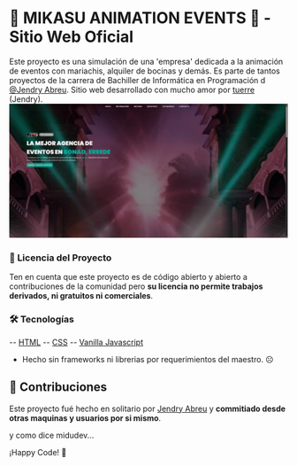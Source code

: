 # 🌸 MIKASU ANIMATION EVENTS 🌸 - Sitio Web Oficial

Este proyecto es una simulación de una 'empresa' dedicada a la animación de eventos con mariachis, alquiler de bocinas y demás. Es parte de tantos proyectos de la carrera de Bachiller de Informática en Programación d [@Jendry Abreu](https://www.instagram.com/de1eonzz). Sitio web desarrollado con mucho amor por [tuerre](https://twitch.tv/midudev) (Jendry).
![banner](./src/site.webp)

### 📝 Licencia del Proyecto

Ten en cuenta que este proyecto es de código abierto y abierto a contribuciones de la comunidad pero **su licencia no permite trabajos derivados, ni gratuitos ni comerciales**.

### 🛠️ Tecnologías

-- [HTML](https://astro.build)
-- [CSS](https://tailwindcss.com)
-- [Vanilla Javascript](https://tailwindcss.com)
- Hecho sin frameworks ni librerias por requerimientos del maestro. ☹️

## 🤝 Contribuciones

Este proyecto fué hecho en solitario por [Jendry Abreu](https://www.instagram.com/de1eonzz) y **commitiado desde otras maquinas y usuarios por si mismo**.

y como dice midudev...

¡Happy Code! 🎉
